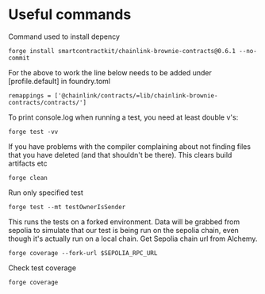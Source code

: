 

# Useful commands

Command used to install depency
```solidity
forge install smartcontractkit/chainlink-brownie-contracts@0.6.1 --no-commit
```

For the above to work the line below needs to be added under [profile.default] in foundry.toml
```
remappings = ['@chainlink/contracts/=lib/chainlink-brownie-contracts/contracts/']
```

To print console.log when running a test, you need at least double v's:
```
forge test -vv
```

If you have problems with the compiler complaining about not finding files that you have deleted (and that shouldn't be there). This clears build artifacts etc
```
forge clean
```
Run only specified test
```
forge test --mt testOwnerIsSender
```

This runs the tests on a forked environment. Data will be grabbed from sepolia to simulate that our test is being run on the sepolia chain, even though it's actually run on a local chain. Get Sepolia chain url from Alchemy.
```
forge coverage --fork-url $SEPOLIA_RPC_URL
```

Check test coverage
```
forge coverage
```